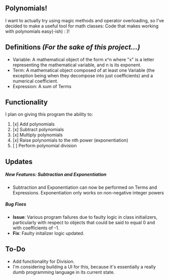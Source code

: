 Polynomials!
---
I want to actually try using magic methods and operator overloading, so I've decided to make a useful tool for math classes: Code that makes working with polynomials easy(-ish) : )!

Definitions _(For the sake of this project...)_
---
- Variable: A mathematical object of the form x^n where "x" is a letter representing the mathematical variable, and n is its exponent.
- Term: A mathematical object composed of at least one Variable (the exception being when they decompose into just coefficients) and a numerical coefficient.
- Expression: A sum of Terms

Functionality
---
I plan on giving this program the ability to:

1. [x] Add polynomials
2. [x] Subtract polynomials
3. [x] Multiply polynomials
4. [x] Raise polynomials to the nth power (exponentiation)
5. [ ] Perform polynomial division

Updates
---
##### New Features: Subtraction and Exponentiation
- Subtraction and Exponentiation can now be performed on Terms and Expressions. Exponentiation only works on non-negative integer powers
##### Bug Fixes
- __Issue__: Various program failures due to faulty logic in class initializers, particularly with respect to objects that could be said to equal 0 and with coefficients of -1.
- __Fix__: Faulty initalizer logic updated.

To-Do
---
- Add functionality for Division.
- I'm considering building a UI for this, because it's essentially a really dumb programming language in its current state.
